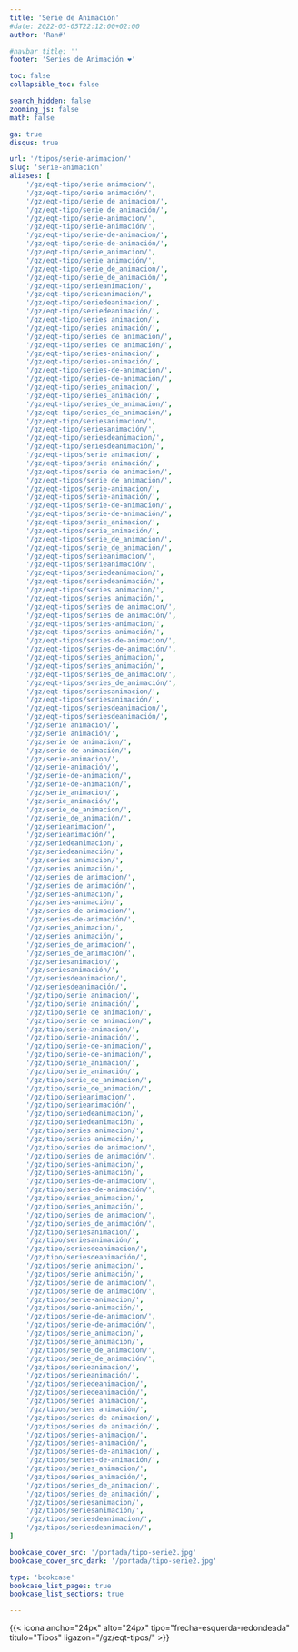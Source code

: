 ```yaml
---
title: 'Serie de Animación'
#date: 2022-05-05T22:12:00+02:00
author: 'Ran#'

#navbar_title: ''
footer: 'Series de Animación ❤️'

toc: false
collapsible_toc: false

search_hidden: false
zooming_js: false
math: false

ga: true
disqus: true

url: '/tipos/serie-animacion/'
slug: 'serie-animacion'
aliases: [
    '/gz/eqt-tipo/serie animacion/',
    '/gz/eqt-tipo/serie animación/',
    '/gz/eqt-tipo/serie de animacion/',
    '/gz/eqt-tipo/serie de animación/',
    '/gz/eqt-tipo/serie-animacion/',
    '/gz/eqt-tipo/serie-animación/',
    '/gz/eqt-tipo/serie-de-animacion/',
    '/gz/eqt-tipo/serie-de-animación/',
    '/gz/eqt-tipo/serie_animacion/',
    '/gz/eqt-tipo/serie_animación/',
    '/gz/eqt-tipo/serie_de_animacion/',
    '/gz/eqt-tipo/serie_de_animación/',
    '/gz/eqt-tipo/serieanimacion/',
    '/gz/eqt-tipo/serieanimación/',
    '/gz/eqt-tipo/seriedeanimacion/',
    '/gz/eqt-tipo/seriedeanimación/',
    '/gz/eqt-tipo/series animacion/',
    '/gz/eqt-tipo/series animación/',
    '/gz/eqt-tipo/series de animacion/',
    '/gz/eqt-tipo/series de animación/',
    '/gz/eqt-tipo/series-animacion/',
    '/gz/eqt-tipo/series-animación/',
    '/gz/eqt-tipo/series-de-animacion/',
    '/gz/eqt-tipo/series-de-animación/',
    '/gz/eqt-tipo/series_animacion/',
    '/gz/eqt-tipo/series_animación/',
    '/gz/eqt-tipo/series_de_animacion/',
    '/gz/eqt-tipo/series_de_animación/',
    '/gz/eqt-tipo/seriesanimacion/',
    '/gz/eqt-tipo/seriesanimación/',
    '/gz/eqt-tipo/seriesdeanimacion/',
    '/gz/eqt-tipo/seriesdeanimación/',
    '/gz/eqt-tipos/serie animacion/',
    '/gz/eqt-tipos/serie animación/',
    '/gz/eqt-tipos/serie de animacion/',
    '/gz/eqt-tipos/serie de animación/',
    '/gz/eqt-tipos/serie-animacion/',
    '/gz/eqt-tipos/serie-animación/',
    '/gz/eqt-tipos/serie-de-animacion/',
    '/gz/eqt-tipos/serie-de-animación/',
    '/gz/eqt-tipos/serie_animacion/',
    '/gz/eqt-tipos/serie_animación/',
    '/gz/eqt-tipos/serie_de_animacion/',
    '/gz/eqt-tipos/serie_de_animación/',
    '/gz/eqt-tipos/serieanimacion/',
    '/gz/eqt-tipos/serieanimación/',
    '/gz/eqt-tipos/seriedeanimacion/',
    '/gz/eqt-tipos/seriedeanimación/',
    '/gz/eqt-tipos/series animacion/',
    '/gz/eqt-tipos/series animación/',
    '/gz/eqt-tipos/series de animacion/',
    '/gz/eqt-tipos/series de animación/',
    '/gz/eqt-tipos/series-animacion/',
    '/gz/eqt-tipos/series-animación/',
    '/gz/eqt-tipos/series-de-animacion/',
    '/gz/eqt-tipos/series-de-animación/',
    '/gz/eqt-tipos/series_animacion/',
    '/gz/eqt-tipos/series_animación/',
    '/gz/eqt-tipos/series_de_animacion/',
    '/gz/eqt-tipos/series_de_animación/',
    '/gz/eqt-tipos/seriesanimacion/',
    '/gz/eqt-tipos/seriesanimación/',
    '/gz/eqt-tipos/seriesdeanimacion/',
    '/gz/eqt-tipos/seriesdeanimación/',
    '/gz/serie animacion/',
    '/gz/serie animación/',
    '/gz/serie de animacion/',
    '/gz/serie de animación/',
    '/gz/serie-animacion/',
    '/gz/serie-animación/',
    '/gz/serie-de-animacion/',
    '/gz/serie-de-animación/',
    '/gz/serie_animacion/',
    '/gz/serie_animación/',
    '/gz/serie_de_animacion/',
    '/gz/serie_de_animación/',
    '/gz/serieanimacion/',
    '/gz/serieanimación/',
    '/gz/seriedeanimacion/',
    '/gz/seriedeanimación/',
    '/gz/series animacion/',
    '/gz/series animación/',
    '/gz/series de animacion/',
    '/gz/series de animación/',
    '/gz/series-animacion/',
    '/gz/series-animación/',
    '/gz/series-de-animacion/',
    '/gz/series-de-animación/',
    '/gz/series_animacion/',
    '/gz/series_animación/',
    '/gz/series_de_animacion/',
    '/gz/series_de_animación/',
    '/gz/seriesanimacion/',
    '/gz/seriesanimación/',
    '/gz/seriesdeanimacion/',
    '/gz/seriesdeanimación/',
    '/gz/tipo/serie animacion/',
    '/gz/tipo/serie animación/',
    '/gz/tipo/serie de animacion/',
    '/gz/tipo/serie de animación/',
    '/gz/tipo/serie-animacion/',
    '/gz/tipo/serie-animación/',
    '/gz/tipo/serie-de-animacion/',
    '/gz/tipo/serie-de-animación/',
    '/gz/tipo/serie_animacion/',
    '/gz/tipo/serie_animación/',
    '/gz/tipo/serie_de_animacion/',
    '/gz/tipo/serie_de_animación/',
    '/gz/tipo/serieanimacion/',
    '/gz/tipo/serieanimación/',
    '/gz/tipo/seriedeanimacion/',
    '/gz/tipo/seriedeanimación/',
    '/gz/tipo/series animacion/',
    '/gz/tipo/series animación/',
    '/gz/tipo/series de animacion/',
    '/gz/tipo/series de animación/',
    '/gz/tipo/series-animacion/',
    '/gz/tipo/series-animación/',
    '/gz/tipo/series-de-animacion/',
    '/gz/tipo/series-de-animación/',
    '/gz/tipo/series_animacion/',
    '/gz/tipo/series_animación/',
    '/gz/tipo/series_de_animacion/',
    '/gz/tipo/series_de_animación/',
    '/gz/tipo/seriesanimacion/',
    '/gz/tipo/seriesanimación/',
    '/gz/tipo/seriesdeanimacion/',
    '/gz/tipo/seriesdeanimación/',
    '/gz/tipos/serie animacion/',
    '/gz/tipos/serie animación/',
    '/gz/tipos/serie de animacion/',
    '/gz/tipos/serie de animación/',
    '/gz/tipos/serie-animacion/',
    '/gz/tipos/serie-animación/',
    '/gz/tipos/serie-de-animacion/',
    '/gz/tipos/serie-de-animación/',
    '/gz/tipos/serie_animacion/',
    '/gz/tipos/serie_animación/',
    '/gz/tipos/serie_de_animacion/',
    '/gz/tipos/serie_de_animación/',
    '/gz/tipos/serieanimacion/',
    '/gz/tipos/serieanimación/',
    '/gz/tipos/seriedeanimacion/',
    '/gz/tipos/seriedeanimación/',
    '/gz/tipos/series animacion/',
    '/gz/tipos/series animación/',
    '/gz/tipos/series de animacion/',
    '/gz/tipos/series de animación/',
    '/gz/tipos/series-animacion/',
    '/gz/tipos/series-animación/',
    '/gz/tipos/series-de-animacion/',
    '/gz/tipos/series-de-animación/',
    '/gz/tipos/series_animacion/',
    '/gz/tipos/series_animación/',
    '/gz/tipos/series_de_animacion/',
    '/gz/tipos/series_de_animación/',
    '/gz/tipos/seriesanimacion/',
    '/gz/tipos/seriesanimación/',
    '/gz/tipos/seriesdeanimacion/',
    '/gz/tipos/seriesdeanimación/',
]

bookcase_cover_src: '/portada/tipo-serie2.jpg'
bookcase_cover_src_dark: '/portada/tipo-serie2.jpg'

type: 'bookcase'
bookcase_list_pages: true
bookcase_list_sections: true

---
```


{{< icona ancho="24px" alto="24px" tipo="frecha-esquerda-redondeada" titulo="Tipos" ligazon="/gz/eqt-tipos/" >}}

